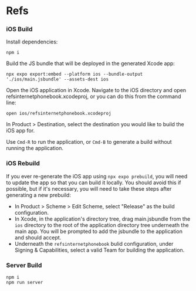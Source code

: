 # Refs

### iOS Build

Install dependencies:

```
npm i
```

Build the JS bundle that will be deployed in the generated Xcode app:

```
npx expo export:embed --platform ios --bundle-output './ios/main.jsbundle' --assets-dest ios
```

Open the iOS application in Xcode. Navigate to the iOS directory and open
refsinternetphonebook.xcodeproj, or you can do this from the command line:

```
open ios/refsinternetphonebook.xcodeproj
```

In Product > Destination, select the destination you would like to build the
iOS app for.

Use `Cmd-R` to run the application, or `Cmd-B` to generate a build without
running the application.

### iOS Rebuild

If you ever re-generate the iOS app using `npx expo prebuild`, you will need to
update the app so that you can build it locally. You should avoid this if possible,
but if it's necessary, you will need to take these steps after generating a new
prebuild:

* In Product > Scheme > Edit Scheme, select "Release" as the build configuration.
* In Xcode, in the application's directory tree, drag main.jsbundle from the `ios`
  directory to the root of the application directory tree underneath the main app.
  You will be prompted to add the jsbundle to the application and should accept.
* Underneath the `refsinternetphonebook` bulid configuration, under
  Signing & Capabilities, select a valid Team for building the application.

### Server Build

```
npm i
npm run server
```

